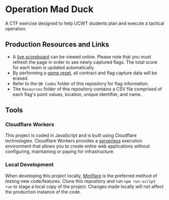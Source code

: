 # Operation Mad Duck
A CTF exercise designed to help UCWT students plan and execute a tactical operation.

## Production Resources and Links
- A [live scoreboard](https://operation.madduck.workers.dev/board) can be viewed online. Please note that you must refresh the page in order to see newly captured flags. The total score for each team is updated automatically.
- By performing a [game reset](https://operation.madduck.workers.dev/reset), all contract and flag capture data will be erased.
- Refer to the `QR Codes` folder of this repository for flag information.
- The `Resources` folder of this repository contains a CSV file comprised of each flag's point values, location, unique identifier, and name.

## Tools
### Cloudflare Workers
This project is coded in JavaScript and is built using Cloudflare technologies. Cloudflare Workers provides a [serverless](https://www.cloudflare.com/learning/serverless/what-is-serverless/) execution environment that allows you to create entire web applications without configuring, maintaining or paying for infrastructure.

### Local Development
When developing this project locally, [Miniflare](https://miniflare.dev) is the preferred method of testing new code/features. Clone this repository and run `npm run-script run` to stage a local copy of the project. Changes made locally will not affect the production instance of the code.